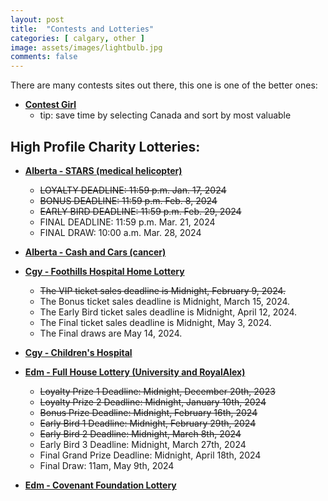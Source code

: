 ```yaml
---
layout: post
title:  "Contests and Lotteries"
categories: [ calgary, other ]
image: assets/images/lightbulb.jpg
comments: false
---
```


There are many contests sites out there, this one is one of the better ones:

+ **[Contest Girl](https://www.contestgirl.com/)**
    - tip: save time by selecting Canada and sort by most valuable

## High Profile Charity Lotteries:

+ **[Alberta - STARS (medical helicopter)](https://ab.starslottery.ca/)**
    - ~~LOYALTY DEADLINE: 11:59 p.m. Jan. 17, 2024~~
    - ~~BONUS DEADLINE: 11:59 p.m. Feb. 8, 2024~~
    - ~~EARLY BIRD DEADLINE: 11:59 p.m. Feb. 29, 2024~~
    - FINAL DEADLINE: 11:59 p.m. Mar. 21, 2024
    - FINAL DRAW: 10:00 a.m. Mar. 28, 2024

+ **[Alberta - Cash and Cars (cancer)](https://cashandcarslottery.ca/)**

+ **[Cgy - Foothills Hospital Home Lottery](https://www.foothillshospitalhomelottery.com/)**
    - ~~The VIP ticket sales deadline is Midnight, February 9, 2024.~~ 
    - The Bonus ticket sales deadline is Midnight, March 15, 2024.
    - The Early Bird ticket sales deadline is Midnight, April 12, 2024.
    - The Final ticket sales deadline is Midnight, May 3, 2024.
    - The Final draws are May 14, 2024.

+ **[Cgy - Children's Hospital](https://childrenshospitallottery.ca/)**

+ **[Edm - Full House Lottery (University and RoyalAlex)](https://fullhouse.ca/)**
    - ~~Loyalty Prize 1 Deadline: Midnight, December 20th, 2023~~
    - ~~Loyalty Prize 2 Deadline: Midnight, January 10th, 2024~~
    - ~~Bonus Prize Deadline: Midnight, February 16th, 2024~~
    - ~~Early Bird 1 Deadline: Midnight, February 29th, 2024~~
    - ~~Early Bird 2 Deadline: Midnight, March 8th, 2024~~
    - Early Bird 3 Deadline: Midnight, March 27th, 2024
    - Final Grand Prize Deadline: Midnight, April 18th, 2024
    - Final Draw: 11am, May 9th, 2024

+ **[Edm - Covenant Foundation Lottery](https://covenantfoundationlottery.ca/)**


